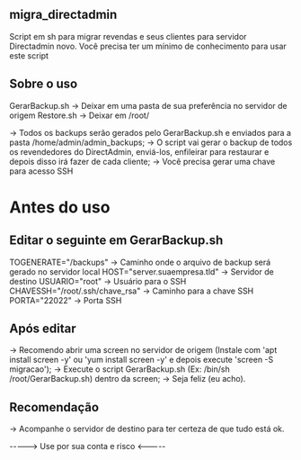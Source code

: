 ## migra_directadmin
Script em sh para migrar revendas e seus clientes para servidor Directadmin novo.
Você precisa ter um mínimo de conhecimento para usar este script

## Sobre o uso
GerarBackup.sh -> Deixar em uma pasta de sua preferência no servidor de origem
Restore.sh -> Deixar em /root/

-> Todos os backups serão gerados pelo GerarBackup.sh e enviados para a pasta /home/admin/admin_backups;
-> O script vai gerar o backup de todos os revendedores do DirectAdmin, enviá-los, enfileirar para restaurar e depois disso irá fazer de cada cliente;
-> Você precisa gerar uma chave para acesso SSH

# Antes do uso
## Editar o seguinte em GerarBackup.sh

TOGENERATE="/backups" -> Caminho onde o arquivo de backup será gerado no servidor local
HOST="server.suaempresa.tld" -> Servidor de destino
USUARIO="root" -> Usuário para o SSH
CHAVESSH="/root/.ssh/chave_rsa" -> Caminho para a chave SSH
PORTA="22022" -> Porta SSH

## Após editar
-> Recomendo abrir uma screen no servidor de origem (Instale com 'apt install screen -y' ou 'yum install screen -y' e depois execute 'screen -S migracao');
-> Execute o script GerarBackup.sh (Ex: /bin/sh /root/GerarBackup.sh) dentro da screen;
-> Seja feliz (eu acho).

## Recomendação
-> Acompanhe o servidor de destino para ter certeza de que tudo está ok.

-----> Use por sua conta e risco <-----